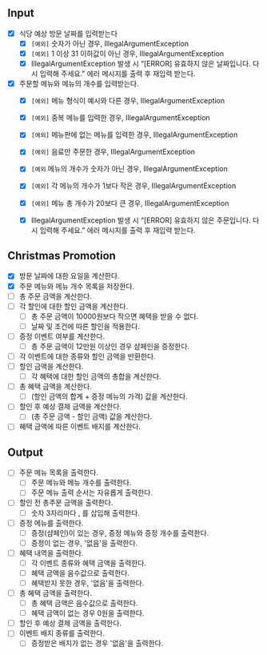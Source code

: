 ## Input

- [x]  식당 예상 방문 날짜를 입력받는다
   - [x]  `[예외]` 숫자가 아닌 경우, IllegalArgumentException
   - [x]  `[예외]` 1 이상 31 이하값이 아닌 경우, IllegalArgumentException
   - [x]  IllegalArgumentException 발생 시 “[ERROR] 유효하지 않은 날짜입니다. 다시 입력해 주세요." 에러 메시지를 출력 후 재입력 받는다.
- [x]  주문할 메뉴와 메뉴의 개수를 입력받는다.
   - [x]  `[예외]` 메뉴 형식이 예시와 다른 경우, IllegalArgumentException
   - [x]  `[예외]` 중복 메뉴를 입력한 경우, IllegalArgumentException
   - [x]  `[예외]` 메뉴판에 없는 메뉴를 입력한 경우, IllegalArgumentException
   - [x]  `[예외]` 음료만 주문한 경우, IllegalArgumentException
   - [x]  `[예외`  메뉴의 개수가 숫자가 아닌 경우, IllegalArgumentException
   - [x]  `[예외]` 각 메뉴의 개수가 1보다 작은 경우, IllegalArgumentException
   - [x]  `[예외]` 메뉴 총 개수가 20보다 큰 경우, IllegalArgumentException
   - [x]  IllegalArgumentException 발생 시 “[ERROR] 유효하지 않은 주문입니다. 다시 입력해 주세요.” 에러 메시지를 출력 후 재입력 받는다.


## Christmas Promotion

- [x]  방문 날짜에 대한 요일을 계산한다.
- [x]  주문 메뉴와 메뉴 개수 목록을 저장한다.
- [ ]  총 주문 금액을 계산한다.
- [ ]  각 할인에 대한 할인 금액을 계산한다.
   - [ ]  총 주문 금액이 10000원보다 작으면 혜택을 받을 수 없다.
   - [ ]  날짜 및 조건에 따른 할인을 적용한다.
- [ ]  증정 이벤트 여부를 계산한다.
   - [ ]  총 주문 금액이 12만원 이상인 경우 샴페인을 증정한다.
- [ ]  각 이벤트에 대한 종류와 할인 금액을 반환한다.
- [ ]  할인 금액을 계산한다.
   - [ ]  각 혜택에 대한 할인 금액의 총합을 계산한다.
- [ ]  총 혜택 금액을 계산한다.
   - [ ]  (할인 금액의 합계 + 증정 메뉴의 가격) 값을 계산한다.
- [ ]  할인 후 예상 결제 금액을 계산한다.
   - [ ]  (총 주문 금액 - 할인 금액) 값을 계산한다.
- [ ]  혜택 금액에 따른 이벤트 배지를 계산한다.

## Output

- [ ]  주문 메뉴 목록을 출력한다.
   - [ ]  주문 메뉴와 메뉴 개수를 출력한다.
   - [ ]  주문 메뉴 출력 순서는 자유롭게 출력한다.
- [ ]  할인 전 총주문 금액을 출력한다.
   - [ ]  숫자 3자리마다 , 를 삽입해 출력한다.
- [ ]  증정 메뉴를 출력한다.
   - [ ]  증정(샴페인)이 있는 경우, 증정 메뉴와 증정 개수를 출력한다.
   - [ ]  증정이 없는 경우, '없음'을 출력한다.
- [ ]  혜택 내역을 출력한다.
   - [ ]  각 이벤트 종류와 혜택 금액을 출력한다.
   - [ ]  혜택 금액을 음수값으로 출력한다.
   - [ ]  혜택받지 못한 경우, '없음'을 출력한다.
- [ ]  총 혜택 금액을 출력한다.
   - [ ]  총 혜택 금액은 음수값으로 출력한다.
   - [ ]  혜택 금액이 없는 경우 0원을 출력한다.
- [ ]  할인 후 예상 결제 금액을 출력한다.
- [ ]  이벤트 배지 종류를 출력한다.
   - [ ]  증정받은 배지가 없는 경우 '없음'을 출력한다.